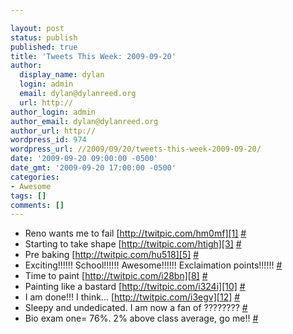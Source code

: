 ```yaml
---

layout: post
status: publish
published: true
title: 'Tweets This Week: 2009-09-20'
author:
  display_name: dylan
  login: admin
  email: dylan@dylanreed.org
  url: http://
author_login: admin
author_email: dylan@dylanreed.org
author_url: http://
wordpress_id: 974
wordpress_url: //2009/09/20/tweets-this-week-2009-09-20/
date: '2009-09-20 09:00:00 -0500'
date_gmt: '2009-09-20 17:00:00 -0500'
categories:
- Awesome
tags: []
comments: []
---
```


  * Reno wants me to fail [http://twitpic.com/hm0mf][1] [#][2]
  * Starting to take shape [http://twitpic.com/htigh][3] [#][4]
  * Pre baking [http://twitpic.com/hu518][5] [#][6]
  * Exciting!!!!!! School!!!!!! Awesome!!!!!! Exclaimation points!!!!!! [#][7]
  * Time to paint [http://twitpic.com/i28bn][8] [#][9]
  * Painting like a bastard [http://twitpic.com/i324i][10] [#][11]
  * I am done!!! I think... [http://twitpic.com/i3egv][12] [#][13]
  * Sleepy and undedicated. I am now a fan of ???????? [#][14]
  * Bio exam one= 76%. 2% above class average, go me!! [#][15]
  


   [1]: http://twitpic.com/hm0mf
   [2]: http://twitter.com/awesomeguy/statuses/3958796462
   [3]: http://twitpic.com/htigh
   [4]: http://twitter.com/awesomeguy/statuses/4005072005
   [5]: http://twitpic.com/hu518
   [6]: http://twitter.com/awesomeguy/statuses/4008925354
   [7]: http://twitter.com/awesomeguy/statuses/4031817194
   [8]: http://twitpic.com/i28bn
   [9]: http://twitter.com/awesomeguy/statuses/4058039060
   [10]: http://twitpic.com/i324i
   [11]: http://twitter.com/awesomeguy/statuses/4062538919
   [12]: http://twitpic.com/i3egv
   [13]: http://twitter.com/awesomeguy/statuses/4064357883
   [14]: http://twitter.com/awesomeguy/statuses/4081273112
   [15]: http://twitter.com/awesomeguy/statuses/4083500644

